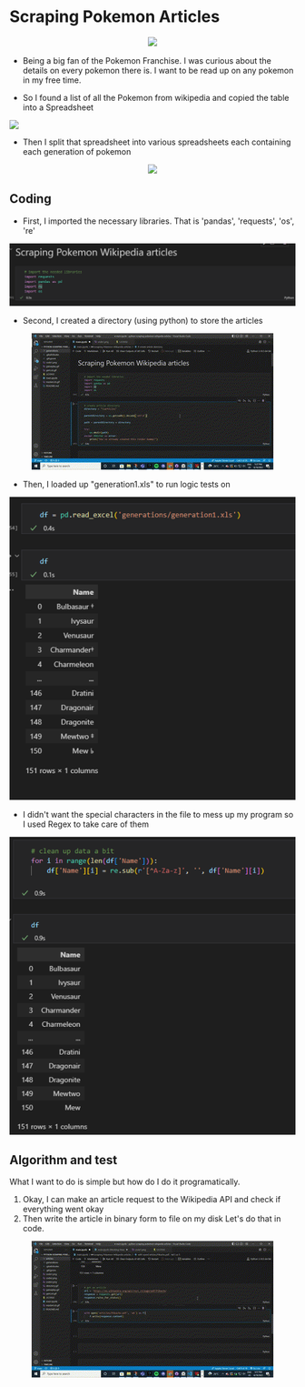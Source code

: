 # Scraping Pokemon Articles
<center><img src="images/gameplay.gif"></center>

 <ul>
   <li>
     <p>Being a big fan of the Pokemon Franchise. I was curious about the details on every pokemon there is. I want to be read up on any pokemon in my free time.<p>
   </li>
   <li>
     <p>So I found a list of all the Pokemon from wikipedia and copied the table into a Spreadsheet</p>
   </li>
 </ul>
 
<center>
  <img style="display:flex; justify-content:center; align-content:center;" src="images/masterList.gif">
</center>

 <ul>
   <li>
     <p>Then I split that spreadsheet into various spreadsheets each containing each generation of pokemon</p>
   </li>
 </ul>
 
<center>
  <img src="images/genList.gif">
</center>

<h2>Coding</h2>

 <ul>
   <li>
     <p>First, I imported the necessary libraries. That is 'pandas', 'requests', 'os', 're'</p>
   </li>
 </ul>
 
<center>
  <img src="images/code1.png">
</center>

 <ul>
   <li>
     <p>Second, I created a directory (using python) to store the articles</p>
   </li>
 </ul>
 
<center>
 <img src="images/directory.gif">
</center>

<ul>
  <li>
    <p>Then, I loaded up "generation1.xls" to run logic tests on</p>
  </li>
</ul>

<center>
  <img src="images/code2.png">
</center>

 <ul>
   <li>
     <p>I didn't want the special characters in the file to mess up my program so I used Regex to take care of them</p>
   </li>
 </ul>
 
 <center>
  <img src="images/code3.png">
 </center>


## Algorithm and test
What I want to do is simple but how do I do it programatically.
1. Okay, I can make an article request to the Wikipedia API and check if everything went okay
2. Then write the article in binary form to file on my disk
Let's do that in code.
<center>
<img src="images/logicPic.gif">
</center>



